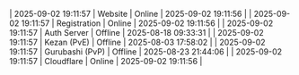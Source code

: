 | 2025-09-02 19:11:57 | Website | Online | 2025-09-02 19:11:56 |
| 2025-09-02 19:11:57 | Registration | Online | 2025-09-02 19:11:56 |
| 2025-09-02 19:11:57 | Auth Server | Offline | 2025-08-18 09:33:31 |
| 2025-09-02 19:11:57 | Kezan (PvE) | Offline | 2025-08-03 17:58:02 |
| 2025-09-02 19:11:57 | Gurubashi (PvP) | Offline | 2025-08-23 21:44:06 |
| 2025-09-02 19:11:57 | Cloudflare | Online | 2025-09-02 19:11:56 |
